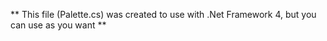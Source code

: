 
** This file (Palette.cs) was created to use with .Net Framework 4, but you can use as you want **
